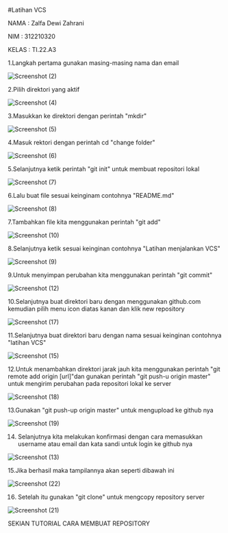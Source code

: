 #Latihan VCS

NAMA : Zalfa Dewi Zahrani

NIM : 312210320

KELAS : TI.22.A3

1.Langkah pertama gunakan masing-masing nama dan email  

![Screenshot (2)](https://user-images.githubusercontent.com/115516617/195770316-84cfdd38-dcd1-4403-b7d4-afe8895609b1.png)

2.Pilih direktori yang aktif

![Screenshot (4)](https://user-images.githubusercontent.com/115516617/195772873-0fd967b2-e34f-4af4-93ec-5dc24df87e31.png)

3.Masukkan ke direktori dengan perintah "mkdir"

![Screenshot (5)](https://user-images.githubusercontent.com/115516617/195774546-b177f9ab-af1e-40c2-899b-ecc753843a07.png)

4.Masuk rektori dengan perintah cd "change folder"

![Screenshot (6)](https://user-images.githubusercontent.com/115516617/195775717-5a6a1336-5145-4c2a-81c6-173645c07e50.png)

5.Selanjutnya ketik perintah "git init" untuk membuat repositori lokal

![Screenshot (7)](https://user-images.githubusercontent.com/115516617/195776748-60f46274-032e-4aa4-8dcf-89c1ae3c684d.png)

6.Lalu buat file sesuai keinginam contohnya "README.md"

![Screenshot (8)](https://user-images.githubusercontent.com/115516617/195779350-7ca0a4d5-41d2-4f20-8f61-3732a0cf2dda.png)

7.Tambahkan file kita menggunakan perintah "git add"

![Screenshot (10)](https://user-images.githubusercontent.com/115516617/195783870-f07e5cb8-7345-4c53-a840-4f023214fc64.png)

8.Selanjutnya ketik sesuai keinginan contohnya "Latihan menjalankan VCS"

![Screenshot (9)](https://user-images.githubusercontent.com/115516617/195785396-6ba40ec8-d51c-4776-bb47-401cc1e4a18e.png)

9.Untuk menyimpan perubahan kita menggunakan perintah "git commit"

![Screenshot (12)](https://user-images.githubusercontent.com/115516617/195786484-ec70c0aa-261d-4a84-a903-b9eab918f629.png)

10.Selanjutnya buat direktori baru dengan menggunakan github.com kemudian pilih menu icon diatas kanan dan klik new repository

![Screenshot (17)](https://user-images.githubusercontent.com/115516617/195789983-cba371e4-c4d9-4011-bf0d-c3e3c76ee243.png)

11.Selanjutnya buat direktori baru dengan nama sesuai keinginan contohnya "latihan VCS"

![Screenshot (15)](https://user-images.githubusercontent.com/115516617/195790423-dc98a4d4-3cac-488c-818b-ded909a19e83.png)

12.Untuk menambahkan direktori jarak jauh kita menggunakan perintah "git remote add origin [url]"dan gunakan perintah "git push-u origin master" untuk mengirim perubahan pada repositori lokal ke server

![Screenshot (18)](https://user-images.githubusercontent.com/115516617/195791443-2671c982-61a4-4658-9a8e-c73e576041ce.png)

13.Gunakan "git push-up origin master" untuk mengupload ke github nya

![Screenshot (19)](https://user-images.githubusercontent.com/115516617/195792333-2eff0972-b243-4200-9f30-c176b6963725.png)

14. Selanjutnya kita melakukan konfirmasi dengan cara memasukkan username atau email dan kata sandi untuk login ke github nya

![Screenshot (13)](https://user-images.githubusercontent.com/115516617/195792865-b9db8f41-a546-4f5e-9891-ce263e317f4c.png)

15.Jika berhasil  maka tampilannya akan seperti dibawah ini

![Screenshot (22)](https://user-images.githubusercontent.com/115516617/195817064-da1931ab-884f-4b0f-91ec-b60ef633fbc1.png)

16. Setelah itu gunakan "git clone" untuk mengcopy repository server

![Screenshot (21)](https://user-images.githubusercontent.com/115516617/195796941-d6384075-50b7-4403-a71c-2f6c46487cf2.png)

SEKIAN TUTORIAL CARA MEMBUAT REPOSITORY














